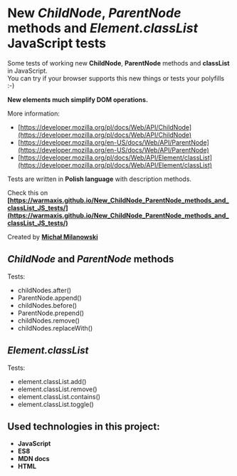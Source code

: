 # New _ChildNode_, _ParentNode_ methods and _Element.classList_ JavaScript tests

Some tests of working new __ChildNode__, __ParentNode__ methods and __classList__ in JavaScript.  
You can try if your browser supports this new things or tests your polyfills :-)

__New elements much simplify DOM operations.__

More information:  
* [https://developer.mozilla.org/pl/docs/Web/API/ChildNode](https://developer.mozilla.org/pl/docs/Web/API/ChildNode)  
* [https://developer.mozilla.org/en-US/docs/Web/API/ParentNode](https://developer.mozilla.org/en-US/docs/Web/API/ParentNode)  
* [https://developer.mozilla.org/pl/docs/Web/API/Element/classList](https://developer.mozilla.org/pl/docs/Web/API/Element/classList)

Tests are written in __Polish language__ with description methods.

Check this on __[https://warmaxis.github.io/New_ChildNode_ParentNode_methods_and_classList_JS_tests/](https://warmaxis.github.io/New_ChildNode_ParentNode_methods_and_classList_JS_tests/)__

Created by __[Michał Milanowski](https://www.linkedin.com/in/michalmilanowski/)__

## _ChildNode_ and _ParentNode_ methods

Tests:
* childNodes.after()
* ParentNode.append()
* childNodes.before()
* ParentNode.prepend()
* childNodes.remove()
* childNodes.replaceWith()

## _Element.classList_

Tests:
* element.classList.add()
* element.classList.remove()
* element.classList.contains()
* element.classList.toggle()

## Used technologies in this project:

* __JavaScript__
* __ES8__
* __MDN docs__
* __HTML__
